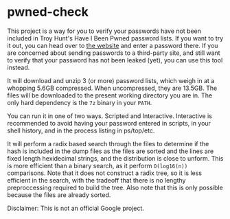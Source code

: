 pwned-check
===========

This project is a way for you to verify your passwords have not been included in
Troy Hunt's Have I Been Pwned password lists. If you want to try it out, you can
head over to [the website](https://haveibeenpwned.com/Passwords) and enter a
password there. If you are concerned about sending passwords to a third-party
site, and still want to verify that your password has not been leaked (yet), you
can use this tool instead.

It will download and unzip 3 (or more) password lists, which weigh in at a
whopping 5.6GB compressed. When uncompressed, they are 13.5GB. The files will be
downloaded to the present working directory you are in. The only hard dependency
is the `7z` binary in your `PATH`.

You can run it in one of two ways. Scripted and Interactive. Interactive is
recommended to avoid having your password entered in scripts, in your shell
history, and in the process listing in ps/top/etc.

It will perform a radix based search through the files to determine if the hash
is included in the dump files as the files are sorted and the lines are fixed
length hexidecimal strings, and the distribution is close to unform. This is
more efficient than a binary search, as it perform `O(log16(n))` comparisons.
Note that it does not construct a radix tree, so it is less efficient in the
search, with the tradeoff that there is no lengthy preproccessing required to
build the tree. Also note that this is only possible because the files are
already sorted.



Disclaimer: This is not an official Google project.
